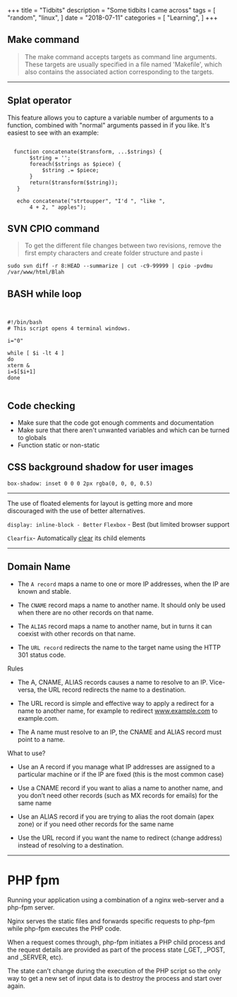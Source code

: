 +++
title = "Tidbits"
description = "Some tidbits I came across"
tags = [
    "random",
    "linux",
   ]
date = "2018-07-11"
categories = [
    "Learning",
]
+++

## Make command

 > The make command accepts targets as command line arguments. These targets are usually specified in a file named 'Makefile', which also contains the associated action corresponding to the targets.
 
 
 ***





## Splat operator
 
 This feature allows you to capture a variable number of arguments to a function, combined with "normal" arguments passed in if you like. It's easiest to see with an example:

 ``` 
   
   function concatenate($transform, ...$strings) {
        $string = '';
        foreach($strings as $piece) {
            $string .= $piece;
        }
        return($transform($string));
    }
    
    echo concatenate("strtoupper", "I'd ", "like ",
        4 + 2, " apples");
 ```
 
 ## SVN CPIO command
 > To get the different file changes between two revisions, remove the first empty characters and create folder structure and paste i
 
 ```
 sudo svn diff -r 8:HEAD --summarize | cut -c9-99999 | cpio -pvdmu /var/www/html/Blah
```

## BASH while loop
```


#!/bin/bash
# This script opens 4 terminal windows.

i="0"

while [ $i -lt 4 ]
do
xterm &
i=$[$i+1]
done


```

## Code checking
-  Make sure that the code got enough comments and documentation
- Make sure that there aren't unwanted variables and which can be turned to globals
- Function static or non-static

## CSS background shadow for user images

`box-shadow: inset 0 0 0 2px rgba(0, 0, 0, 0.5)`


----

 The use of floated elements for layout is getting more and more discouraged with the use of better alternatives.

`display: inline-block - Better`
`Flexbox` - Best (but limited browser support

`Clearfix`- Automatically [clear](https://i.stack.imgur.com/gYRqS.jpg) its child elements

---

## Domain Name

- The `A record` maps a name to one or more IP addresses, when the IP are known and stable.

- The `CNAME` record maps a name to another name. It should only be used when there are no other records on that name.

- The `ALIAS` record maps a name to another name, but in turns it can coexist with other records on that name.

- The `URL record` redirects the name to the target name using the HTTP 301 status code.

Rules

- The A, CNAME, ALIAS records causes a name to resolve to an IP. Vice-versa, the URL record redirects the name to a destination. 

- The URL record is simple and effective way to apply a redirect for a name to another name, for example to redirect www.example.com to example.com.
- The A name must resolve to an IP, the CNAME and ALIAS record must point to a name.


What to use?

- Use an A record if you manage what IP addresses are assigned to a particular machine or if the IP are fixed (this is the most common case)

- Use a CNAME record if you want to alias a name to another name, and you don’t need other records (such as MX records for emails) for the same name

- Use an ALIAS record if you are trying to alias the root domain (apex zone) or if you need other records for the same name

- Use the URL record if you want the name to redirect (change address) instead of resolving to a destination.

---

# PHP fpm
Running your application using a combination of a nginx web-server and a php-fpm server.

 Nginx serves the static files and forwards specific requests to php-fpm while php-fpm executes the PHP code. 

 When a request comes through, php-fpm initiates a PHP child process and the request details are provided as part of the process state (_GET, _POST, and _SERVER, etc). 
 
 The state can’t change during the execution of the PHP script so the only way to get a new set of input data is to destroy the process and start over again.